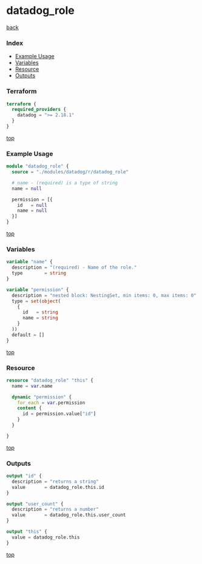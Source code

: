 # datadog_role

[back](../datadog.md)

### Index

- [Example Usage](#example-usage)
- [Variables](#variables)
- [Resource](#resource)
- [Outputs](#outputs)

### Terraform

```terraform
terraform {
  required_providers {
    datadog = ">= 2.18.1"
  }
}
```

[top](#index)

### Example Usage

```terraform
module "datadog_role" {
  source = "./modules/datadog/r/datadog_role"

  # name - (required) is a type of string
  name = null

  permission = [{
    id   = null
    name = null
  }]
}
```

[top](#index)

### Variables

```terraform
variable "name" {
  description = "(required) - Name of the role."
  type        = string
}

variable "permission" {
  description = "nested block: NestingSet, min items: 0, max items: 0"
  type = set(object(
    {
      id   = string
      name = string
    }
  ))
  default = []
}
```

[top](#index)

### Resource

```terraform
resource "datadog_role" "this" {
  name = var.name

  dynamic "permission" {
    for_each = var.permission
    content {
      id = permission.value["id"]
    }
  }

}
```

[top](#index)

### Outputs

```terraform
output "id" {
  description = "returns a string"
  value       = datadog_role.this.id
}

output "user_count" {
  description = "returns a number"
  value       = datadog_role.this.user_count
}

output "this" {
  value = datadog_role.this
}
```

[top](#index)
